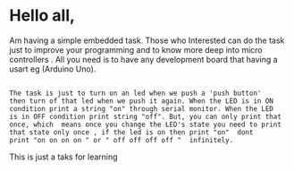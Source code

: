 # Hello all,


Am having a simple embedded task. Those who Interested can do the task just to improve your programming and to know more deep into micro controllers . All you need is to have any development board that having a usart eg (Arduino Uno). 

```

The task is just to turn on an led when we push a 'push button'
then turn of that led when we push it again. When the LED is in ON 
condition print a string "on" through serial monitor. When the LED 
is in OFF condition print string "off". But, you can only print that 
once, which  means once you change the LED's state you need to print 
that state only once , if the led is on then print "on"  dont 
print "on on on on " or " off off off off "  infinitely.

```

This is just a taks for learning
